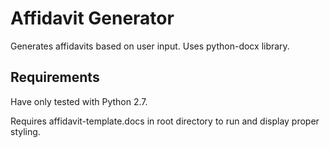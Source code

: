 # Affidavit Generator
Generates affidavits based on user input. Uses python-docx library. 

## Requirements

Have only tested with Python 2.7. 

Requires affidavit-template.docs in root directory to run and display proper styling.
